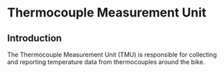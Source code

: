 # Thermocouple Measurement Unit

## Introduction

The Thermocouple Measurement Unit (TMU) is responsible for collecting and reporting temperature data from thermocouples around the bike.